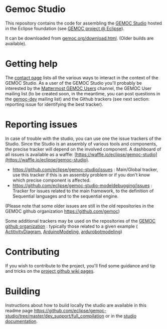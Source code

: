 Gemoc Studio
============

This repository contains the code for assembling the [GEMOC Studio](http://gemoc.org/studio.html) hosted in the Eclipse foundation (see [GEMOC project @ Eclipse](http://www.eclipse.org/gemoc)).

It can be downloaded from [gemoc.org/download.html](http://gemoc.org/download.html). (Older builds are available).

Getting help
============
The [contact page](https://projects.eclipse.org/projects/modeling.gemoc/contact) lists all the various ways to interact in the context of the GEMOC Studio. As a user of the GEMOC Studio you'll probably be interested by the [Mattermost GEMOC Users](https://mattermost.eclipse.org/eclipse/channels/gemoc) channel, the GEMOC User mailing list (to be created soon, in the meantime, you can post questions in the [gemoc-dev](https://dev.eclipse.org/mailman/listinfo/gemoc-dev) mailing list) and the Github trackers (see next section: reporting issue for identifying the best tracker).

Reporting issues
============
In case of trouble with the studio, you can use one the issue trackers of the Studio. Since the Studio is an assembly of various tools and components, the precise tracker will depend on the involved component.
A dashboard of all issues is available as a waffle:  [https://waffle.io/eclipse/gemoc-studio](https://waffle.io/eclipse/gemoc-studio).

* https://github.com/eclipse/gemoc-studio/issues : Main/Global tracker, use this tracker if this is an assembly problem or if you don't know which precise component is affected.
* https://github.com/eclipse/gemoc-studio-modeldebugging/issues : Tracker for issues related to the main framework, to the definition of Sequential languages and to the sequential engine.

(Please note that some older issues are still in the old repositories in the GEMOC github organization https://github.com/gemoc)

Some additional trackers may be used on the repositories of the [GEMOC github organization](https://github.com/gemoc) : typically those related to a given example ( [ActitivityDiagram](https://github.com/gemoc/activitydiagram/issues), [ArduinoModeling](https://github.com/gemoc/arduinomodeling/issues), [ardurobotmodeling](https://github.com/gemoc/ardurobotmodeling/issues))


Contributing
============
If you wish to contribute to the project, you'll find some guidance and tip and tricks on the [project github wiki pages](https://github.com/eclipse/gemoc-studio/wiki).

Building
============
Instructions about how to build locally the studio are available in this readme page https://github.com/eclipse/gemoc-studio/tree/master/dev_support/full_compilation or in the [studio documentation](http://download.eclipse.org/gemoc/docs/nightly/_contributing.html#_compilation_of_the_complete_gemoc_studio).
